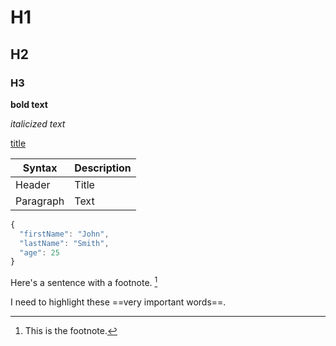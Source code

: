 # H1
## H2
### H3

**bold text**

*italicized text*

[title](https://www.example.com)

| Syntax | Description |
| ----------- | ----------- |
| Header | Title |
| Paragraph | Text |

```javascript
{
  "firstName": "John",
  "lastName": "Smith",
  "age": 25
}
```

Here's a sentence with a footnote. [^1]

[^1]: This is the footnote.

I need to highlight these ==very important words==.
